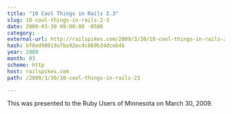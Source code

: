 ```yaml
---
title: "10 Cool Things in Rails 2.3"
slug: 10-cool-things-in-rails-2-3
date: 2009-03-30 09:00:00 -0500
category: 
external-url: http://railspikes.com/2009/3/30/10-cool-things-in-rails-23
hash: bf8ed98019a7ba92ec4c669b34dceb4b
year: 2009
month: 03
scheme: http
host: railspikes.com
path: /2009/3/30/10-cool-things-in-rails-23

---
```


This was presented to the Ruby Users of Minnesota on March 30, 2009.
